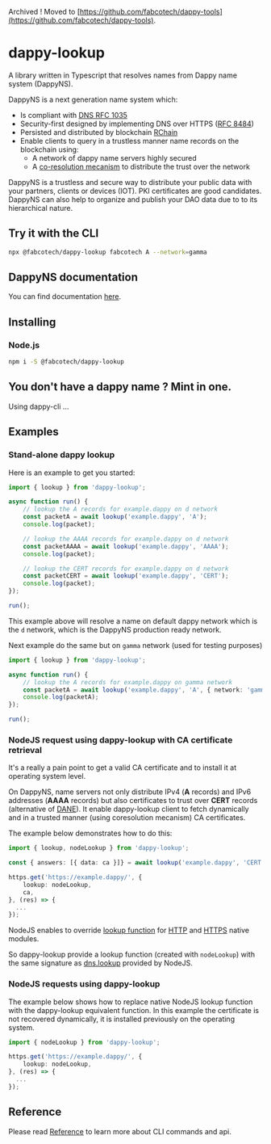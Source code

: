 
Archived ! Moved to [https://github.com/fabcotech/dappy-tools](https://github.com/fabcotech/dappy-tools).

# dappy-lookup

A library written in Typescript that resolves names from Dappy name system (DappyNS).

DappyNS is a next generation name system which:

- Is compliant with [DNS RFC 1035](https://datatracker.ietf.org/doc/html/rfc1035)
- Security-first designed by implementing DNS over HTTPS ([RFC 8484](https://datatracker.ietf.org/doc/html/rfc8484))
- Persisted and distributed by blockchain [RChain](https://rchain.coop/)
- Enable clients to query in a trustless manner name records on the blockchain using:
  - A network of dappy name servers highly secured
  - A [co-resolution mecanism](https://fabco.gitbook.io/dappy-spec/glossary/multi-request) to distribute the trust over the network

DappyNS is a trustless and secure way to distribute your public data with your partners, clients or devices (IOT). PKI certificates are good candidates.
DappyNS can also help to organize and publish your DAO data due to to its hierarchical nature.

## Try it with the CLI

```sh
npx @fabcotech/dappy-lookup fabcotech A --network=gamma
```

## DappyNS documentation

You can find documentation [here](https://fabco.gitbook.io/dappy-spec/specs-and-web-standards/name-system).

## Installing

### Node.js

```sh
npm i -S @fabcotech/dappy-lookup
```

## You don't have a dappy name ? Mint in one.

Using dappy-cli ...

## Examples

### Stand-alone dappy lookup

Here is an example to get you started:

```typescript
import { lookup } from 'dappy-lookup';

async function run() {
    // lookup the A records for example.dappy on d network
    const packetA = await lookup('example.dappy', 'A');
    console.log(packet);

    // lookup the AAAA records for example.dappy on d network
    const packetAAAA = await lookup('example.dappy', 'AAAA');
    console.log(packet);

    // lookup the CERT records for example.dappy on d network
    const packetCERT = await lookup('example.dappy', 'CERT');
    console.log(packet);
});

run();
```

This example above will resolve a name on default dappy network which is the `d` network, which is the DappyNS production ready network.

Next example do the same but on `gamma` network (used for testing purposes)

```typescript
import { lookup } from 'dappy-lookup';

async function run() {
    // lookup the A records for example.dappy on gamma network
    const packetA = await lookup('example.dappy', 'A', { network: 'gamma' });
    console.log(packetA);
});

run();
```

### NodeJS request using dappy-lookup with CA certificate retrieval

It's a really a pain point to get a valid CA certificate and to install it at operating system level.

On DappyNS, name servers not only distribute IPv4 (**A** records) and IPv6 addresses (**AAAA** records) but also certificates to trust over **CERT** records (alternative of [DANE](https://datatracker.ietf.org/doc/html/rfc6698)). It enable dappy-lookup client to fetch dynamically and in a trusted manner (using coresolution mecanism) CA certificates.

The example below demonstrates how to do this:

```typescript
import { lookup, nodeLookup } from 'dappy-lookup';

const { answers: [{ data: ca }]} = await lookup('example.dappy', 'CERT')

https.get('https://example.dappy/', {
    lookup: nodeLookup,
    ca,
}, (res) => {
  ...
});
```

NodeJS enables to override [lookup function](https://nodejs.org/api/http.html#httprequesturl-options-callback) for [HTTP](https://nodejs.org/api/http.html) and [HTTPS](https://nodejs.org/api/https.html) native modules.

So dappy-lookup provide a lookup function (created with `nodeLookup`) with the same signature as [dns.lookup](https://nodejs.org/api/dns.html#dnslookuphostname-options-callback) provided by NodeJS.

### NodeJS requests using dappy-lookup

The example below shows how to replace native NodeJS lookup function with the dappy-lookup equivalent function. In this example the certificate is not recovered dynamically, it is installed previously on the operating system.

```typescript
import { nodeLookup } from 'dappy-lookup';

https.get('https://example.dappy/', {
    lookup: nodeLookup,
}, (res) => {
  ...
});
```

## Reference

Please read [Reference](REFERENCE.md) to learn more about CLI commands and api.
